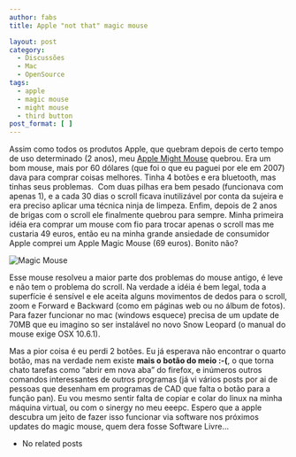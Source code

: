 ```yaml
---
author: fabs
title: Apple "not that" magic mouse

layout: post
category:
  - Discussões
  - Mac
  - OpenSource
tags:
  - apple
  - magic mouse
  - might mouse
  - third button
post_format: [ ]
---
```

Assim como todos os produtos Apple, que quebram depois de certo tempo de uso determinado (2 anos), meu [Apple Might Mouse][1] quebrou. Era um bom mouse, mais por 60 dólares (que foi o que eu paguei por ele em 2007) dava para comprar coisas melhores. Tinha 4 botões e era bluetooth, mas tinhas seus problemas.  Com duas pilhas era bem pesado (funcionava com apenas 1), e a cada 30 dias o scroll ficava inutilizável por conta da sujeira e era preciso aplicar uma técnica ninja de limpeza. Enfim, depois de 2 anos de brigas com o scroll ele finalmente quebrou para sempre. Minha primeira idéia era comprar um mouse com fio para trocar apenas o scroll mas me custaria 49 euros, então eu na minha grande ansiedade de consumidor Apple comprei um Apple Magic Mouse (69 euros). Bonito não?

![][2]

Esse mouse resolveu a maior parte dos problemas do mouse antigo, é leve e não tem o problema do scroll. Na verdade a idéia é bem legal, toda a superfície é sensível e ele aceita alguns movimentos de dedos para o scroll, zoom e Forward e Backward (como em páginas web ou no álbum de fotos).  Para fazer funcionar no mac (windows esquece) precisa de um update de 70MB que eu imagino so ser instalável no novo Snow Leopard (o manual do mouse exige OSX 10.6.1).

Mas a pior coisa é eu perdi 2 botões. Eu já esperava não encontrar o quarto botão, mas na verdade nem existe **mais o botão do meio :-(**, o que torna chato tarefas como “abrir em nova aba” do firefox, e inúmeros outros comandos interessantes de outros programas (já vi vários posts por ai de pessoas que desenham em programas de CAD que falta o botão para a função pan). Eu vou mesmo sentir falta de copiar e colar do linux na minha máquina virtual, ou com o sinergy no meu eeepc. Espero que a apple descubra um jeito de fazer isso funcionar via software nos próximos updates do magic mouse, quem dera fosse Software Livre…


*   No related posts












 [1]: http://en.wikipedia.org/wiki/Apple_Mighty_Mouse
 [2]: http://images.apple.com/magicmouse/images/hero_1_20091020.jpg "Magic Mouse"





